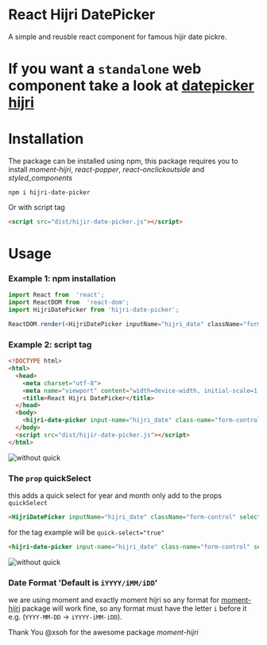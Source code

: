 # React Hijri DatePicker
A simple and reusble react component for famous hijir date pickre.

# If you want a `standalone` web component take a look at [datepicker hijri](https://github.com/abublihi/datepicker-hijri)

# Installation
The package can be installed using npm, this package requires you to install *moment-hijri*, *react-popper*, *react-onclickoutside* and *styled_components*
```
npm i hijri-date-picker
```
Or with script tag
```html
<script src="dist/hijir-date-picker.js"></script>
```
# Usage
### Example 1: npm installation
```javascript
import React from  'react';
import ReactDOM from  'react-dom';
import HijriDatePicker from 'hijri-date-picker';

ReactDOM.render(<HijriDatePicker inputName="hijri_date" className="form-control" selectedDate="1439/08/02" dateFormat="iYYYY/iMM/iDD" />, document.getElementById('root'));

```
### Example 2: script tag
```html
<!DOCTYPE html>
<html>
  <head>
    <meta charset="utf-8">
    <meta name="viewport" content="width=device-width, initial-scale=1, shrink-to-fit=no">
    <title>React Hijri DatePicker</title>
  </head>
  <body>
    <hijri-date-picker input-name="hijri_date" class-name="form-control" selected-date="1439/08/02" date-format="iYYYY/iMM/iDD"></hijri-date-picker>
  </body>
  <script src="dist/hijir-date-picker.js"></script>
</html>
```
 
![without quick](https://image.ibb.co/nmvSAA/hijri-date-picker-no-Quick-Select.png "without quick")

### The `prop`  quickSelect
this adds a quick select for year and month only add to the props `quickSelect`

```Html
<HijriDatePicker inputName="hijri_date" className="form-control" selectedDate="1439/08/02" dateFormat="iMM/iYYYY/iDD" quickSelect/>
```

for the tag example will be `quick-select="true"`
```Html
<hijri-date-picker input-name="hijri_date" class-name="form-control" selected-date="1439/08/02" date-format="iMM/iYYYY/iDD" quick-select="true"></hijri-date-picker>
```

![without quick](https://image.ibb.co/m9tEqA/hijri-date-picker-with-Quick-Select.png "with quick")


### Date Format 'Default is `iYYYY/iMM/iDD`'
we are using moment and exactly moment hijri so any format for [moment-hijri](https://github.com/xsoh/moment-hijri) package will work fine, so any format must have the letter `i` before it e.g. (`YYYY-MM-DD` -> `iYYYY-iMM-iDD`).

Thank You @xsoh for the awesome package *moment-hijri* 

